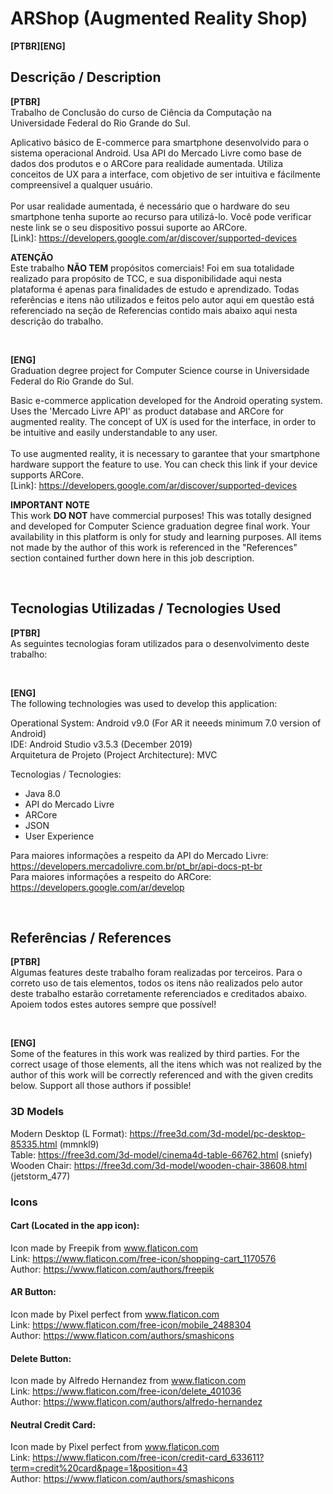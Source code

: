 # ARShop (Augmented Reality Shop)

**[PTBR][ENG]**

## Descrição / Description

**[PTBR]**  <br/>
Trabalho de Conclusão do curso de Ciência da Computação na Universidade Federal do Rio Grande do Sul.

Aplicativo básico de E-commerce para smartphone desenvolvido para o sistema operacional Android. Usa API do Mercado Livre como 
base de dados dos produtos e o ARCore para realidade aumentada. Utiliza conceitos de UX para a interface, com objetivo de ser intuitiva 
e fácilmente compreensivel a qualquer usuário. 
<br/>
<br/>
Por usar realidade aumentada, é necessário que o hardware do seu smartphone tenha suporte ao recurso para utilizá-lo. Você pode verificar neste link se o seu 
dispositivo possui suporte ao ARCore.
<br/>
[Link]: https://developers.google.com/ar/discover/supported-devices
 
**ATENÇÃO** <br/>
Este trabalho **NÃO TEM** propósitos comerciais! Foi em sua totalidade realizado para propósito de TCC, e sua disponibilidade aqui
nesta plataforma é apenas para finalidades de estudo e aprendizado. Todas referências e itens não utilizados e feitos pelo autor aqui em questão
está referenciado na seção de Referencias contido mais abaixo aqui nesta descrição do trabalho.

<br/>

**[ENG]**  <br/>
Graduation degree project for Computer Science course in Universidade Federal do Rio Grande do Sul.

Basic e-commerce application developed for the Android operating system. Uses the 'Mercado Livre API' as
product database and ARCore for augmented reality. The concept of UX is used for the interface, in order to be intuitive
and easily understandable to any user.
<br/>
<br/>
To use augmented reality, it is necessary to garantee that your smartphone hardware support the feature to use. You can check this link if your
device supports ARCore.
<br/>
[Link]: https://developers.google.com/ar/discover/supported-devices

**IMPORTANT NOTE** <br/>
This work **DO NOT** have commercial purposes! This was totally designed and developed for Computer Science graduation degree final work. Your availability in
this platform is only for study and learning purposes. All items not made by the author of this work is referenced in the "References" section contained
further down here in this job description.

<br/>

## Tecnologias Utilizadas / Tecnologies Used

**[PTBR]**  <br/> 
As seguintes tecnologias foram utilizados para o desenvolvimento deste trabalho: <br/>

<br/>

**[ENG]**  <br/>
The following technologies was used to develop this application:

Operational System: Android v9.0 (For AR it neeeds minimum 7.0 version of Android) <br/>
IDE: Android Studio v3.5.3 (December 2019) <br/>
Arquitetura de Projeto (Project Architecture): MVC 


Tecnologias / Tecnologies:
- Java 8.0
- API do Mercado Livre
- ARCore 
- JSON
- User Experience


Para maiores informações a respeito da API do Mercado Livre: https://developers.mercadolivre.com.br/pt_br/api-docs-pt-br <br/>
Para maiores informações a respeito do ARCore: https://developers.google.com/ar/develop

<br/>

## Referências / References


**[PTBR]**  <br/> 
Algumas features deste trabalho foram realizadas por terceiros. Para o correto uso de tais elementos, todos os itens não
realizados pelo autor deste trabalho estarão corretamente referenciados e creditados abaixo. Apoiem todos estes autores sempre que possível!

<br/>

**[ENG]**  <br/>
Some of the features in this work was realized by third parties. For the correct usage of those elements, all the itens which 
was not realized by the author of this work will be correctly referenced and with the given credits below. Support all
those authors if possible!

### 3D Models
Modern Desktop (L Format): https://free3d.com/3d-model/pc-desktop-85335.html (mmnkl9) <br/>
Table: https://free3d.com/3d-model/cinema4d-table-66762.html (sniefy) <br/>
Wooden Chair: https://free3d.com/3d-model/wooden-chair-38608.html (jetstorm_477)

### Icons

#### Cart (Located in the app icon): <br/>
Icon made by Freepik from www.flaticon.com <br/>
Link: https://www.flaticon.com/free-icon/shopping-cart_1170576 <br/>
Author: https://www.flaticon.com/authors/freepik

#### AR Button: <br/>
Icon made by Pixel perfect from www.flaticon.com <br/>
Link: https://www.flaticon.com/free-icon/mobile_2488304 <br/>
Author: https://www.flaticon.com/authors/smashicons
           
#### Delete Button: <br/>
Icon made by Alfredo Hernandez from www.flaticon.com <br/>
Link: https://www.flaticon.com/free-icon/delete_401036 <br/>
Author: https://www.flaticon.com/authors/alfredo-hernandez

#### Neutral Credit Card: <br/>
Icon made by Pixel perfect from www.flaticon.com <br/>
Link: https://www.flaticon.com/free-icon/credit-card_633611?term=credit%20card&page=1&position=43 <br/>
Author: https://www.flaticon.com/authors/smashicons
